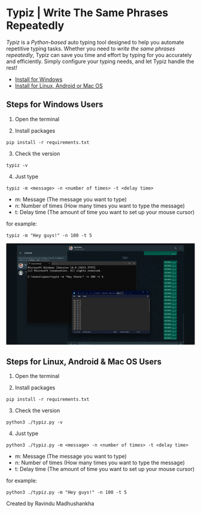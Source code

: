 # Typiz | Write The Same Phrases Repeatedly

*Typiz* is a *Python-based* auto typing tool designed to help you automate repetitive typing tasks. Whether you need to *write the same phrases repeatedly*, Typiz can save you time and effort by typing for you accurately and efficiently. Simply configure your typing needs, and let Typiz handle the rest!

- [Install for Windows](https://github.com/mounter7/typiz/releases/download/typiz-1.0v/typiz.zip)
- [Install for Linux, Android or Mac OS](https://github.com/mounter7/typiz/archive/refs/heads/main.zip)

## Steps for Windows Users
1. Open the terminal

2. Install packages
```
pip install -r requirements.txt
```
3. Check the version
```
typiz -v
```
4. Just type
```
typiz -m <message> -n <number of times> -t <delay time>
```
- m: Message (The message you want to type)
- n: Number of times (How many times you want to type the message)
- t: Delay time (The amount of time you want to set up your mouse cursor)

for example:
```
typiz -m "Hey guys!" -n 100 -t 5
```

![Screenshot](screenshot.png)

## Steps for Linux, Android & Mac OS Users
1. Open the terminal

2. Install packages
```
pip install -r requirements.txt
```
3. Check the version
```
python3 ./typiz.py -v
```
4. Just type
```
python3 ./typiz.py -m <message> -n <number of times> -t <delay time>
```
- m: Message (The message you want to type)
- n: Number of times (How many times you want to type the message)
- t: Delay time (The amount of time you want to set up your mouse cursor)

for example:
```
python3 ./typiz.py -m "Hey guys!" -n 100 -t 5
```




Created by Ravindu Madhushankha
